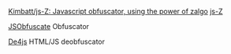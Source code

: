 
[Kimbatt/js-Z: Javascript obfuscator, using the power of zalgo](https://github.com/Kimbatt/js-Z)
[js-Z](https://kimbatt.github.io/js-Z/)

[JSObfuscate](https://obfuscator.io/)
Obfuscator

[De4js](https://lelinhtinh.github.io/de4js/)
HTML/JS deobfuscator
